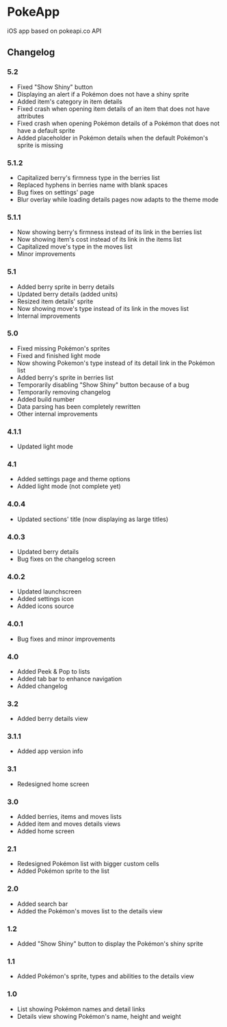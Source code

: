 # PokeApp
iOS app based on pokeapi.co API

## Changelog

### 5.2
- Fixed "Show Shiny" button
- Displaying an alert if a Pokémon does not have a shiny sprite
- Added item's category in item details
- Fixed crash when opening item details of an item that does not have attributes
- Fixed crash when opening Pokémon details of a Pokémon that does not have a default sprite
- Added placeholder in Pokémon details when the default Pokémon's sprite is missing

### 5.1.2
- Capitalized berry's firmness type in the berries list
- Replaced hyphens in berries name with blank spaces
- Bug fixes on settings' page
- Blur overlay while loading details pages now adapts to the theme mode

### 5.1.1
- Now showing berry's firmness instead of its link in the berries list
- Now showing item's cost instead of its link in the items list
- Capitalized move's type in the moves list
- Minor improvements

### 5.1
- Added berry sprite in berry details
- Updated berry details (added units)
- Resized item details' sprite
- Now showing move's type instead of its link in the moves list
- Internal improvements

### 5.0
- Fixed missing Pokémon's sprites
- Fixed and finished light mode
- Now showing Pokemon's type instead of its detail link in the Pokémon list
- Added berry's sprite in berries list
- Temporarily disabling "Show Shiny" button because of a bug
- Temporarily removing changelog
- Added build number
- Data parsing has been completely rewritten
- Other internal improvements 

### 4.1.1
- Updated light mode

### 4.1
- Added settings page and theme options
- Added light mode (not complete yet)

### 4.0.4
- Updated sections' title (now displaying as large titles)

### 4.0.3
- Updated berry details
- Bug fixes on the changelog screen

### 4.0.2
- Updated launchscreen
- Added settings icon
- Added icons source

### 4.0.1
- Bug fixes and minor improvements

### 4.0
- Added Peek & Pop to lists
- Added tab bar to enhance navigation
- Added changelog

### 3.2
- Added berry details view

### 3.1.1
- Added app version info

### 3.1
- Redesigned home screen

### 3.0
- Added berries, items and moves lists
- Added item and moves details views
- Added home screen

### 2.1
- Redesigned Pokémon list with bigger custom cells
- Added Pokémon sprite to the list

### 2.0
- Added search bar
- Added the Pokémon's moves list to the details view

### 1.2
- Added "Show Shiny" button to display the Pokémon's shiny sprite

### 1.1
- Added Pokémon's sprite, types and abilities to the details view

### 1.0
- List showing Pokémon names and detail links
- Details view showing Pokémon's name, height and weight
